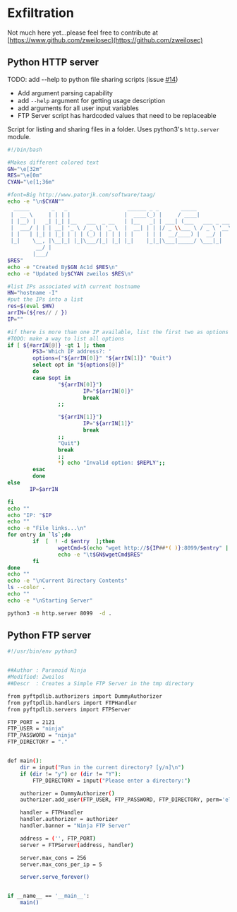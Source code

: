 # Exfiltration

Not much here yet...please feel free to contribute at [https://www.github.com/zweilosec](https://github.com/zweilosec)

## Python HTTP server

TODO: add --help to python file sharing scripts \(issue [\#14](https://github.com/zweilosec/Infosec-Notes/issues/14)\)

* Add argument parsing capability
* add `--help` argument for getting usage description
* add arguments for all user input variables
* FTP Server script has hardcoded values that need to be replaceable

Script for listing and sharing files in a folder. Uses python3's `http.server` module.

```bash
#!/bin/bash

#Makes different colored text
GN="\e[32m"
RES="\e[0m"
CYAN="\e[1;36m"

#font=Big http://www.patorjk.com/software/taag/
echo -e "\n$CYAN""
  _____       _   _                   ______ _ _       _____                          
 |  __ \     | | | |                 |  ____(_) |     / ____|                         
 | |__) |   _| |_| |__   ___  _ __   | |__   _| | ___| (___   ___ _ ____   _____ _ __ 
 |  ___/ | | | __| '_ \ / _ \| '_ \  |  __| | | |/ _ \\___ \ / _ \ '__\ \ / / _ \ '__|
 | |   | |_| | |_| | | | (_) | | | | | |    | | |  __/____) |  __/ |   \ V /  __/ |   
 |_|    \__, |\__|_| |_|\___/|_| |_| |_|    |_|_|\___|_____/ \___|_|    \_/ \___|_|   
         __/ |                                                                        
        |___/                                                                         
$RES"
echo -e "Created By$GN Ac1d $RES\n"
echo -e "Updated by$CYAN zweilos $RES\n"

#list IPs associated with current hostname
HN="hostname -I"
#put the IPs into a list
res=$(eval $HN)
arrIN=(${res// / })
IP=""

#if there is more than one IP available, list the first two as options
#TODO: make a way to list all options
if [ ${#arrIN[@]} -gt 1 ]; then
        PS3='Which IP address?: '
        options=("${arrIN[0]}" "${arrIN[1]}" "Quit")
        select opt in "${options[@]}"
        do
        case $opt in
                "${arrIN[0]}")
                        IP="${arrIN[0]}"
                        break
                ;;

                "${arrIN[1]}")
                        IP="${arrIN[1]}"
                        break
                ;;
                "Quit")
                break
                ;;
                *) echo "Invalid option: $REPLY";;
        esac
        done
else
       IP=$arrIN

fi
echo ""
echo "IP: "$IP
echo ""
echo -e "File links...\n"
for entry in `ls`;do
        if  [  ! -d $entry  ];then
                wgetCmd=$(echo "wget http://${IP##*( )}:8099/$entry" | xargs)
                echo -e "\t$GN$wgetCmd$RES"
        fi
done
echo ""
echo -e "\nCurrent Directory Contents"
ls --color .
echo ""
echo -e "\nStarting Server"

python3 -m http.server 8099  -d .
```

## Python FTP server

```bash
#!/usr/bin/env python3


##Author : Paranoid Ninja
#Modified: Zweilos
##Descr  : Creates a Simple FTP Server in the tmp directory

from pyftpdlib.authorizers import DummyAuthorizer
from pyftpdlib.handlers import FTPHandler
from pyftpdlib.servers import FTPServer

FTP_PORT = 2121
FTP_USER = "ninja"
FTP_PASSWORD = "ninja"
FTP_DIRECTORY = "."


def main():
    dir = input("Run in the current directory? [y/n]\n")
    if (dir != "y") or (dir != "Y"):
        FTP_DIRECTORY = input("Please enter a directory:")

    authorizer = DummyAuthorizer()
    authorizer.add_user(FTP_USER, FTP_PASSWORD, FTP_DIRECTORY, perm='elradfmw')

    handler = FTPHandler
    handler.authorizer = authorizer
    handler.banner = "Ninja FTP Server"

    address = ('', FTP_PORT)
    server = FTPServer(address, handler)

    server.max_cons = 256
    server.max_cons_per_ip = 5

    server.serve_forever()


if __name__ == '__main__':
    main()
```

